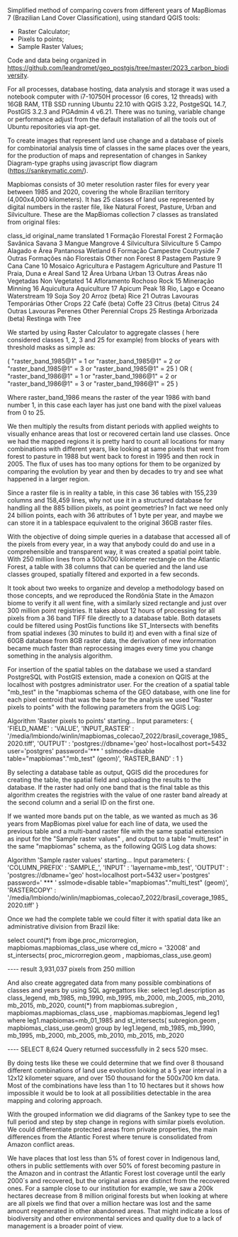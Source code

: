 
Simplified method of comparing covers from different years of MapBiomas 7 (Brazilian Land Cover Classification), using standard QGIS tools:

- Raster Calculator;
- Pixels to points;
- Sample Raster Values;

Code and data being organized in https://github.com/leandromet/geo_postgis/tree/master/2023_carbon_biodiversity.

For all processes, database hosting, data analysis and storage it was used a notebook computer with i7-10750H processor (6 cores, 12 threads) with 16GB RAM, 1TB SSD running Ubuntu 22.10 with QGIS 3.22, PostgeSQL 14.7, PostGIS 3.2.3 and PGAdmin 4 v6.21. There was no tuning, variable change or performance adjust from the default installation of all the tools out of Ubuntu repositories via apt-get.

To create images that represent land use change and a database of pixels for combinatorial analysis time of classes in the same places over the years, for the production of maps and representation of changes in Sankey Diagram-type graphs using javascript flow diagram (https://sankeymatic.com/).

Mapbiomas consists of 30 meter resolution raster files for every year between 1985 and 2020, covering the whole Brazilian territory (4,000x4,000 kilometers). It has 25 classes of land use represented by digital numbers in the raster file, like Natural Forest, Pasture, Urban and Silviculture. These are the MapBiomas collection 7 classes as translated from original files:

class_id		original_name		                  translated
1		        Formação Florestal	            	Forest
2		        Formação Savânica		              Savana
3		        Mangue		                        Mangrove
4		        Silvicultura		                  Silviculture
5		        Campo Alagado e Área Pantanosa		Wetland
6		        Formação Campestre	            	Coutryside
7		        Outras Formações não Florestais		Other non Forest
8		        Pastagem		                      Pasture
9		        Cana		                          Cane
10		      Mosaico Agricultura e Pastagem		Agriculture and Pasture
11		      Praia, Duna e Areal		            Sand
12		      Área Urbana		                    Urban
13		      Outras Áreas não Vegetadas		    Non Vegetated
14		      Afloramento Rochoso	            	Rock
15		      Mineração		                      Minning
16		      Aquicultura		                    Aquiculture
17		      Apicum		                        Peak
18		      Rio, Lago e Oceano		            Waterstream
19		      Soja		                          Soy
20		      Arroz (beta)		                  Rice
21		      Outras Lavouras Temporárias		    Other Crops
22		      Café (beta)		                    Coffe
23		      Citrus (beta)		                  Citrus
24		      Outras Lavouras Perenes		        Other Perennial Crops
25		      Restinga Arborizada (beta)		    Restinga with Tree


We started by using Raster Calculator to aggregate classes ( here considered classes 1, 2, 3 and 25 for example) from blocks of years with threshold masks as simple as:

( "raster_band_1985@1" = 1 or "raster_band_1985@1" = 2 or "raster_band_1985@1" = 3 or "raster_band_1985@1" = 25 ) 
OR
( "raster_band_1986@1" = 1 or "raster_band_1986@1" = 2 or "raster_band_1986@1" = 3 or "raster_band_1986@1" = 25 ) 

Where raster_band_1986 means the raster of the year 1986 with band number 1, in this case each layer has just one band with the pixel valueas from 0 to 25.

We then multiply the results from distant periods with applied weights to visually enhance areas that lost or recovered certain land use classes. Once we had the mapped regions it is pretty hard to count all locations for many combinations with different years, like looking at same pixels that went from forest to pasture in 1988 but went back to forest in 1995 and then rock in 2005. The flux of uses has too many options for them to be organized by comparing the evolution by year and then by decades to try and see what happened in a larger region.

Since a raster file is in reality a table, in this case 36 tables with 155,239 columns and 158,459 lines, why not use it in a structured database for handling all the 885 billion pixels, as point geometries? In fact we need only 24 billion points, each with 36 attributes of 1 byte per year, and maybe we can store it in a tablespace equivalent to the original 36GB raster files.

With the objective of doing simple queries in a database that accessed all of the pixels from every year, in a way that anybody could do and use in a comprehensible and transparent way, it was created a spatial point table. With 250 million lines from a 500x700 kilometer rectangle on the Atlantic Forest, a table with 38 columns that can be queried and the land use classes grouped, spatially filtered and exported in a few seconds. 

It took about two weeks to organize and develop a methodology based on those concepts, and we reproduced the Rondônia State in the Amazon biome to verify it all went fine, with a similarly sized rectangle and just over 300 million point registries. It takes about 12 hours of processing for all pixels from a 36 band TIFF file directly to a database table. Both datasets could be filtered using PostGis functions like ST_Intersects with benefits from spatial indexes (30 minutes to build it) and even with a final size of 60GB database from 8GB raster data, the derivation of new information became much faster than reprocessing images every time you change something in the analysis algorithm.

For insertion of the spatial tables on the database we used a standard PostgreSQL with PostGIS extension, made a conexion on QGIS at the localhost with postgres administrator user. For the creation of a spatial table "mb_test" in the "mapbiomas schema of the GEO database, with one line for each pixel centroid that was the base for the analysis we used "Raster pixels to points" with the following parameters from the QGIS Log:

Algorithm 'Raster pixels to points' starting…
Input parameters:
{ 'FIELD_NAME' : 'VALUE', 'INPUT_RASTER' : '/media/lmbiondo/winlin/mapbiomas_colecao7_2022/brasil_coverage_1985_2020.tiff', 'OUTPUT' : 'postgres://dbname=\'geo\' host=localhost port=5432 user=\'postgres\' password=\'*** \' sslmode=disable table="mapbiomas"."mb_test" (geom)', 'RASTER_BAND' : 1 }

By selecting a database table as output, QGIS did the procedures for creating the table, the spatial field and uploading the results to the database. If the raster had only one band that is the final table as this algorithm creates the registries with the value of one raster band already at the second column and a serial ID on the first one.

If we wanted more bands put on the table, as we wanted as much as 36 years from MapBiomas pixel value for each line of data, we used the previous table and a multi-band raster file with the same spatial extension as input for the  "Sample raster values" , and output to a table "multi_test" in the  same "mapbiomas" schema, as the following QGIS Log data shows:

Algorithm 'Sample raster values' starting…
Input parameters:
{ 'COLUMN_PREFIX' : 'SAMPLE_', 'INPUT' : 'layername=mb_test', 'OUTPUT' : 'postgres://dbname=\'geo\' host=localhost port=5432 user=\'postgres\' password=\' *** \' sslmode=disable table="mapbiomas"."multi_test" (geom)', 'RASTERCOPY' : '/media/lmbiondo/winlin/mapbiomas_colecao7_2022/brasil_coverage_1985_2020.tiff' }


Once we had the complete table we could filter it with spatial data like an administrative division from Brazil like:

select count(*) from ibge.proc_microrregion, mapbiomas.mapbiomas_class_use 
where cd_micro = '32008' and st_intersects( proc_microrregion.geom , mapbiomas_class_use.geom)

---- result 3,931,037 pixels from 250 million

And also create aggregated data from many possible combinations of classes and years by using SQL agregattors like:
select leg1.description as class_legend, mb_1985, mb_1990, mb_1995, mb_2000,
mb_2005, mb_2010, mb_2015, mb_2020, count(*) 
from
mapbiomas.subregion , mapbiomas.mapbiomas_class_use , mapbiomas.mapbiomas_legend leg1
where 
leg1.mapbiomas=mb_01_1985 
and st_intersects( subregion.geom , mapbiomas_class_use.geom)
group by leg1.legend, mb_1985, mb_1990, mb_1995, mb_2000,
mb_2005, mb_2010, mb_2015, mb_2020

---- SELECT 8,624     Query returned successfully in 2 secs 520 msec.

By doing tests like these we could determine that we find over 8 thousand different combinations of land use evolution looking at a 5 year interval in a 12x12 kilometer square, and over 150 thousand for the 500x700 km data. Most of the combinations have less than 1 to 10 hectares but it shows how impossible it would be to look at all possibilities detectable in the area mapping and coloring approach.

With the grouped information we did diagrams of the Sankey type to see the full period and step by step change in regions with similar pixels evolution. We could differentiate protected areas from private properties, the main differences from the Atlantic Forest where tenure is consolidated from Amazon conflict areas. 

We have places that lost less than 5% of forest cover in Indigenous land, others in public settlements with over 50% of forest becoming pasture in the Amazon and in contrast the Atlantic Forest lost coverage until the early 2000´s and recovered, but the original areas are distinct from the recovered ones. For a sample close to our institution for example, we saw a 200k hectares decrease from 8 million original forests but when looking at where are all pixels we find that over a million hectare was lost and the same amount regenerated in other abandoned areas. That might indicate a loss of biodiversity and other environmental services and quality due to a lack of management is a broader point of view.
